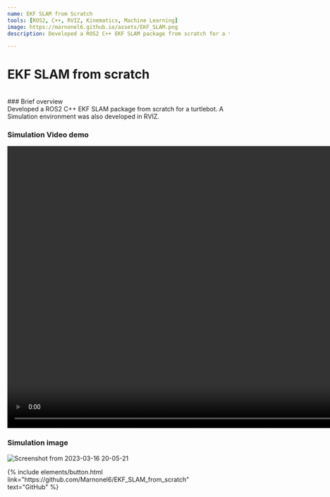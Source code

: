 ```yaml
---
name: EKF SLAM from Scratch
tools: [ROS2, C++, RVIZ, Kinematics, Machine Learning]
image: https://marnonel6.github.io/assets/EKF_SLAM.png
description: Developed a ROS2 C++ EKF SLAM package from scratch for a turtlebot with a simulation environment.

---
```


# EKF SLAM from scratch
<br>
### Brief overview
<br>
Developed a ROS2 C++ EKF SLAM package from scratch for a turtlebot. A Simulation environment was also developed in RVIZ.


### Simulation Video demo
<video width="960" height="640" controls="controls">
  <source src="https://user-images.githubusercontent.com/60977336/225454720-58e55235-0802-4ade-a01e-7cb94d5c653f.mp4" type="video/mp4">
</video>

### Simulation image

![Screenshot from 2023-03-16 20-05-21](https://github.com/Marnonel6/marnonel6.github.io/assets/60977336/13729881-cee5-4ab4-a8d9-473d76a6be5b)

<p class="text-center">
{% include elements/button.html link="https://github.com/Marnonel6/EKF_SLAM_from_scratch" text="GitHub" %}
</p>
